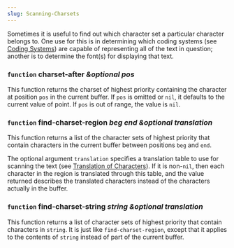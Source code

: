 ```yaml
---
slug: Scanning-Charsets
---
```


Sometimes it is useful to find out which character set a particular character belongs to. One use for this is in determining which coding systems (see [Coding Systems](/docs/elisp/Coding-Systems)) are capable of representing all of the text in question; another is to determine the font(s) for displaying that text.

### <span className="tag function">`function`</span> **charset-after** *\&optional pos*

This function returns the charset of highest priority containing the character at position `pos` in the current buffer. If `pos` is omitted or `nil`, it defaults to the current value of point. If `pos` is out of range, the value is `nil`.

### <span className="tag function">`function`</span> **find-charset-region** *beg end \&optional translation*

This function returns a list of the character sets of highest priority that contain characters in the current buffer between positions `beg` and `end`.

The optional argument `translation` specifies a translation table to use for scanning the text (see [Translation of Characters](/docs/elisp/Translation-of-Characters)). If it is non-`nil`, then each character in the region is translated through this table, and the value returned describes the translated characters instead of the characters actually in the buffer.

### <span className="tag function">`function`</span> **find-charset-string** *string \&optional translation*

This function returns a list of character sets of highest priority that contain characters in `string`. It is just like `find-charset-region`, except that it applies to the contents of `string` instead of part of the current buffer.
